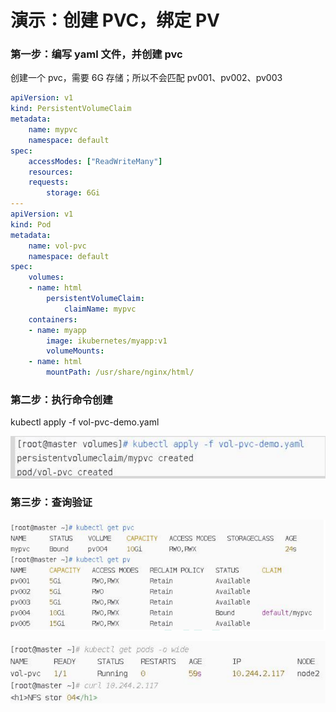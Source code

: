 # 演示：创建 PVC，绑定 PV

###  第一步：编写 yaml 文件，并创建 pvc

创建一个 pvc，需要 6G 存储；所以不会匹配 pv001、pv002、pv003

```yaml
apiVersion: v1
kind: PersistentVolumeClaim
metadata:
	name: mypvc
	namespace: default
spec:
	accessModes: ["ReadWriteMany"]
	resources:
	requests:
		storage: 6Gi
---
apiVersion: v1
kind: Pod
metadata:
	name: vol-pvc
	namespace: default
spec:
	volumes:
	- name: html
		persistentVolumeClaim:
			claimName: mypvc
	containers:
	- name: myapp
		image: ikubernetes/myapp:v1
		volumeMounts:
	- name: html
		mountPath: /usr/share/nginx/html/
```

### 第二步：执行命令创建

kubectl apply -f vol-pvc-demo.yaml

![](images/3.创建PVC.jpg)

### 第三步：查询验证

![](images/4.查询验证PVC容器.jpg)

![](images/5.获取容器信息.png)



